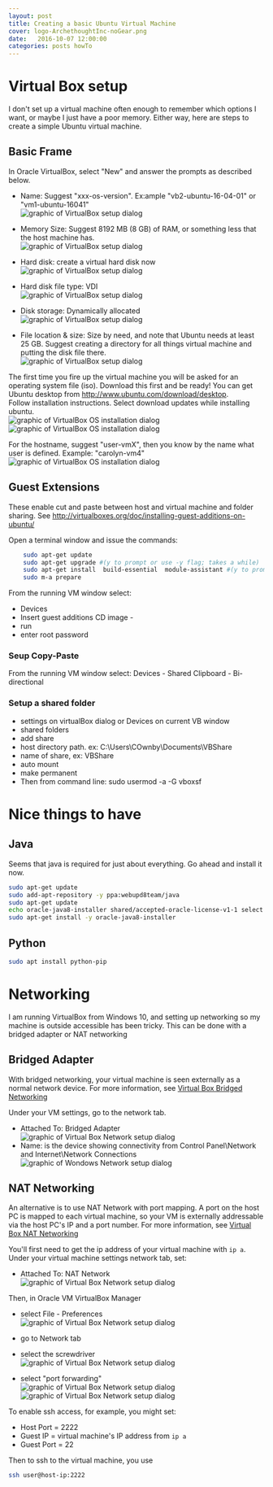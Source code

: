 ```yaml
---
layout: post
title: Creating a basic Ubuntu Virtual Machine
cover: logo-ArchethoughtInc-noGear.png
date:   2016-10-07 12:00:00
categories: posts howTo
---
```


# Virtual Box setup

I don't set up a virtual machine often enough to remember which options I want, or maybe I just have a poor memory.  Either way, here are steps to create a simple Ubuntu virtual machine.

## Basic Frame


In Oracle VirtualBox, select "New" and answer the prompts as described below.

* Name: Suggest "xxx-os-version". Ex:ample "vb2-ubuntu-16-04-01" or "vm1-ubuntu-16041"
</br> ![graphic of VirtualBox setup dialog](https://github.com/Archethought/tutorials/blob/master/blog-posts/images/VM-name.png)

* Memory Size: Suggest 8192 MB (8 GB) of RAM, or something less that the host machine has.
</br> ![graphic of VirtualBox setup dialog](https://github.com/Archethought/tutorials/blob/master/blog-posts/images/VM-ram.png)

* Hard disk: create a virtual hard disk now
</br> ![graphic of VirtualBox setup dialog](https://github.com/Archethought/tutorials/blob/master/blog-posts/images/VM-disk.png)

* Hard disk file type: VDI
</br> ![graphic of VirtualBox setup dialog](https://github.com/Archethought/tutorials/blob/master/blog-posts/images/VM-diskType.png)

* Disk storage: Dynamically allocated
</br> ![graphic of VirtualBox setup dialog](https://github.com/Archethought/tutorials/blob/master/blog-posts/images/VM-diskStorage.png)

* File location & size: Size by need, and note that Ubuntu needs at least 25 GB. Suggest creating a directory for all things virtual machine and putting the disk file there.
</br> ![graphic of VirtualBox setup dialog](https://github.com/Archethought/tutorials/blob/master/blog-posts/images/VM-diskStorage.png)


The first time you fire up the virtual machine you will be asked for an operating system file (iso). Download this first and be ready! You can get Ubuntu desktop from http://www.ubuntu.com/download/desktop.  
Follow installation instructions.
Select download updates while installing ubuntu.
</br> 
![graphic of VirtualBox OS installation dialog](https://github.com/Archethought/tutorials/blob/master/blog-posts/images/VM-installOS1.png)
![graphic of VirtualBox OS installation dialog](https://github.com/Archethought/tutorials/blob/master/blog-posts/images/VM-installOS2.png)

For the hostname, suggest "user-vmX", then you know by the name what user is defined. Example: "carolyn-vm4"
</br> 
![graphic of VirtualBox OS installation dialog](https://github.com/Archethought/tutorials/blob/master/blog-posts/images/VM-installOS3.png)

## Guest Extensions
These enable cut and paste between host and virtual machine and folder sharing. See 
http://virtualboxes.org/doc/installing-guest-additions-on-ubuntu/

Open a terminal window and issue the commands:
```bash
	sudo apt-get update
	sudo apt-get upgrade #(y to prompt or use -y flag; takes a while)
	sudo apt-get install  build-essential  module-assistant #(y to prompt)
	sudo m-a prepare
```

From the running VM window select: 

 * Devices
 * Insert guest additions CD image - 
 * run
 * enter root password

### Seup Copy-Paste
From the running VM window select: Devices - Shared Clipboard - Bi-directional

### Setup a shared folder

* settings on virtualBox dialog or Devices  on current VB window
* shared folders
* add share
* host directory path. ex: C:\Users\COwnby\Documents\VBShare
* name of share, ex: VBShare
* auto mount
* make permanent
* Then from command line: sudo usermod -a -G vboxsf <username>

# Nice things to have

## Java
Seems that java is required for just about everything. Go ahead and install it now.
```bash
sudo apt-get update
sudo add-apt-repository -y ppa:webupd8team/java
sudo apt-get update
echo oracle-java8-installer shared/accepted-oracle-license-v1-1 select true | /usr/bin/debconf-set-selections
sudo apt-get install -y oracle-java8-installer
```
## Python
```bash
sudo apt install python-pip
```

# Networking
I am running VirtualBox from Windows 10, and setting up networking so my machine is outside accessible has been tricky. This can be done with a bridged adapter or NAT networking

## Bridged Adapter 
With bridged networking, your virtual machine is seen externally as a normal network device.
For more information, see [Virtual Box Bridged Networking](https://www.virtualbox.org/manual/ch06.html#network_bridged)

Under your VM settings, go to the network tab.

* Attached To: Bridged Adapter
 </br> ![graphic of Virtual Box Network setup dialog](https://github.com/Archethought/tutorials/blob/master/blog-posts/images/VM-networkBA1.png)
* Name: is the device showing connectivity from Control Panel\Network and Internet\Network Connections
 </br> ![graphic of Wondows Network setup dialog](https://github.com/Archethought/tutorials/blob/master/blog-posts/images/VM-networkBA2.png)

##  NAT Networking
An alternative is to use NAT Network with port mapping. A port on the host PC is mapped to each virtual machine, so your VM is externally addressable via the host PC's IP and a port number.
For more information, see [Virtual Box NAT Networking](https://www.virtualbox.org/manual/ch06.html#network_nat)

You'll first need to get the ip address of your virtual machine with `ip a`.
Under your virtual machine settings network tab, set:

* Attached To: NAT Network
</br> ![graphic of Virtual Box Network setup dialog](https://github.com/Archethought/tutorials/blob/master/blog-posts/images/VM-networkNat0.png)

Then, in Oracle VM VirtualBox Manager 

* select File - Preferences
</br> ![graphic of Virtual Box Network setup dialog](https://github.com/Archethought/tutorials/blob/master/blog-posts/images/VM-networkNat1.png)

* go to Network tab
* select the screwdriver
</br> ![graphic of Virtual Box Network setup dialog](https://github.com/Archethought/tutorials/blob/master/blog-posts/images/VM-networkNat2.png)

* select "port forwarding"
</br> ![graphic of Virtual Box Network setup dialog](https://github.com/Archethought/tutorials/blob/master/blog-posts/images/VM-networkNat3.png)
![graphic of Virtual Box Network setup dialog](https://github.com/Archethought/tutorials/blob/master/blog-posts/images/VM-networkNat4-portRules.png)

To enable ssh access, for example, you might set:
* Host Port = 2222
* Guest IP = virtual machine's IP address from `ip a`
* Guest Port = 22

Then to ssh to the virtual machine, you use
```bash
ssh user@host-ip:2222
```

